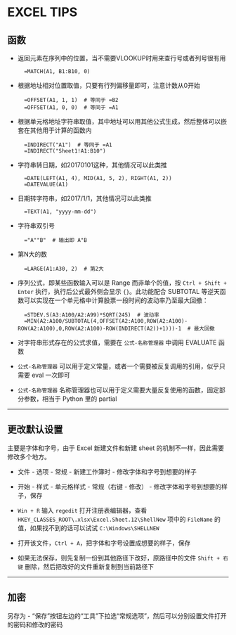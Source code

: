 EXCEL TIPS
==========

## 函数

- 返回元素在序列中的位置，当不需要VLOOKUP时用来查行号或者列号很有用

        =MATCH(A1, B1:B10, 0)

- 根据地址相对位置取值，只要有行列偏移量即可，注意计数从0开始

        =OFFSET(A1, 1, 1)  # 等同于 =B2
        =OFFSET(A1, 0, 0)  # 等同于 =A1

- 根据单元格地址字符串取值，其中地址可以用其他公式生成，然后整体可以嵌套在其他用于计算的函数内

        =INDIRECT("A1")  # 等同于 =A1
        =INDIRECT("Sheet1!A1:B10")

- 字符串转日期，如20170101这种，其他情况可以此类推

        =DATE(LEFT(A1, 4), MID(A1, 5, 2), RIGHT(A1, 2))
        =DATEVALUE(A1)

- 日期转字符串，如2017/1/1，其他情况可以此类推

        =TEXT(A1, "yyyy-mm-dd")

- 字符串双引号

        ="A""B"  # 输出即 A"B

- 第N大的数

        =LARGE(A1:A30, 2)  # 第2大

- 序列公式，即某些函数输入可以是 Range 而非单个的值，按 `Ctrl + Shift + Enter` 执行，执行后公式最外侧会显示 `{}`。此功能配合 SUBTOTAL 等逆天函数可以实现在一个单元格中计算股票一段时间的波动率乃至最大回撤：

        =STDEV.S(A3:A100/A2:A99)*SQRT(245)  # 波动率
        =MIN(A2:A100/SUBTOTAL(4,OFFSET(A2:A100,ROW(A2:A100)-ROW(A2:A100),0,ROW(A2:A100)-ROW(INDIRECT(A2))+1)))-1  # 最大回撤

- 对字符串形式存在的公式求值，需要在 `公式-名称管理器` 中调用 EVALUATE 函数

- `公式-名称管理器` 可以用于定义常量，或者一个需要被反复调用的引用，似乎只需要 eval 一次即可

- `公式-名称管理器` 名称管理器也可以用于定义需要大量反复使用的函数，固定部分参数，相当于 Python 里的 partial

---



## 更改默认设置

主要是字体和字号，由于 Excel 新建文件和新建 sheet 的机制不一样，因此需要修改多个地方。

- 文件 - 选项 - 常规 - 新建工作簿时 - 修改字体和字号到想要的样子

- 开始 - 样式 - 单元格样式 - 常规（右键 - 修改） - 修改字体和字号到想要的样子，保存

- `Win + R` 输入 `regedit` 打开注册表编辑器，查看 `HKEY_CLASSES_ROOT\.xlsx\Excel.Sheet.12\ShellNew` 项中的 `FileName` 的值，如果找不到的话可以试试 `C:\Windows\SHELLNEW`

- 打开该文件，`Ctrl + A`，把字体和字号设置成想要的样子，保存

- 如果无法保存，则先复制一份到其他路径下改好，原路径中的文件 `Shift + 右键` 删除，然后把改好的文件重新复制到当前路径下

---



## 加密

另存为 - “保存”按钮左边的“工具”下拉选“常规选项”，然后可以分别设置文件打开的密码和修改的密码

